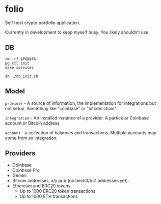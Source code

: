 # folio
Self host crypto portfolio application.

Currently in development to keep myself busy. You likely shouldn't use.

## DB

```
rm -rf $PGDATA
pg_ctl init
make services
```

```
sh ./db_init.sh
```

## Model

`provider` - A source of information, the implementation for integrations but not setup. Something like "coinbase" or "bitcoin chain".

`integration` - An installed instance of a provider. A particular Coinbase account or Bitcoin address

`account` - a collection of balances and transactions. Multiple accounts may come from an integration.


## Providers

* Coinbase
* Coinbase Pro
* Gemini
* Bitcoin addresses, x/y pub (no bech3/bc1 addresses yet).
* Ethereum and ERC20 tokens
  * Up to 1000 ERC20 token transactions
  * Up to 1000 ETH transactions
